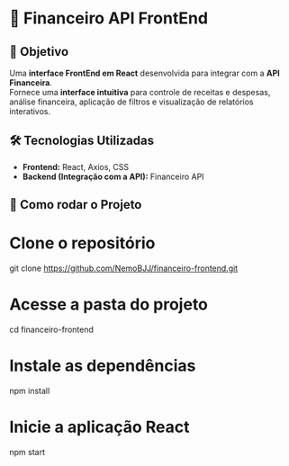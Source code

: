 # 🚀 Financeiro API FrontEnd

## 🎯 Objetivo
Uma **interface FrontEnd em React** desenvolvida para integrar com a **API Financeira**.  
Fornece uma **interface intuitiva** para controle de receitas e despesas, análise financeira, aplicação de filtros e visualização de relatórios interativos.

## 🛠 Tecnologias Utilizadas
- **Frontend:** React, Axios, CSS  
- **Backend (Integração com a API):** Financeiro API  

## 🚀 Como rodar o Projeto

# Clone o repositório
git clone https://github.com/NemoBJJ/financeiro-frontend.git

# Acesse a pasta do projeto
cd financeiro-frontend

# Instale as dependências
npm install

# Inicie a aplicação React
npm start
